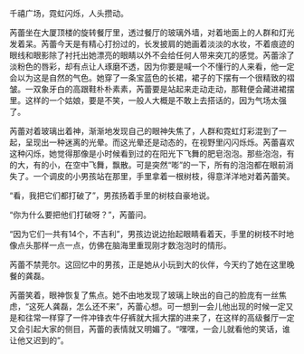 千禧广场，霓虹闪烁，人头攒动。

芮蕾坐在大厦顶楼的旋转餐厅里，透过餐厅的玻璃外墙，对着地面上的人群和灯光发着呆。芮蕾今天是有精心打扮过的，长发披肩的她画着淡淡的水妆，不着痕迹的眼线和眼影除了衬托出她漂亮的眼睛以外不会给任何人带来突兀的感觉。芮蕾涂了淡粉色的唇彩，却有点让人琢磨不透，因为你要是喊一个不懂行的人来看，他一定会以为这是自然的气色。她穿了一条宝蓝色的长裙，裙子的下摆有一个很精致的褶皱。一双象牙白的高跟鞋朴朴素素，芮蕾要是站起来走动走动，那鞋便会藏进裙摆里。这样的一个姑娘，要是不笑，一般人大概是不敢上去搭话的，因为气场太强了。

芮蕾对着玻璃出着神，渐渐地发现自己的眼神失焦了，人群和霓虹灯彩混到了一起，呈现出一种迷离的光晕。而这光晕还是动态的，在视野里闪闪烁烁。芮蕾喜欢这种闪烁，她觉得那像是小时候看到过的在阳光下飞舞的肥皂泡泡。那些泡泡，有的大，有的小，在空中飞舞，飘散。可是突然“嘭”的一下，所有的泡泡都在眼前消失了。一个调皮的小男孩站在那里，手里拿着一根树枝，得意洋洋地对着芮蕾笑。

“看，我把它们都打破了”，男孩扬着手里的树枝自豪地说。

“你为什么要把他们打破呀？”，芮蕾问。

“因为它们一共有14个，不吉利”，男孩边说边抬起眼睛看着天，手里的树枝不时地像点头那样一点一点，仿佛在脑海里重现刚才数泡泡时的情形。

芮蕾不禁莞尔。这回忆中的男孩，正是她从小玩到大的伙伴，今天约了她在这里晚餐的龚磊。

芮蕾笑着，眼神恢复了焦点。她不由地发现了玻璃上映出的自己的脸庞有一丝焦虑，“这死人龚磊，怎么还不来”，芮蕾心想。可一想到一会儿他出现的时候一定又是和往常一样穿了一件冲锋衣牛仔裤就大摇大摆的进来了，在这样的高级餐厅一定又会引起大家的侧目，芮蕾的表情就又明媚了。“嘿嘿，一会儿就看他的笑话，谁让他又迟到的”。
